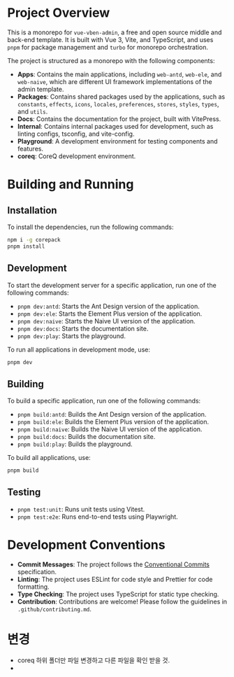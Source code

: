 # Project Overview

This is a monorepo for `vue-vben-admin`, a free and open source middle and back-end template. It is built with Vue 3, Vite, and TypeScript, and uses `pnpm` for package management and `turbo` for monorepo orchestration.

The project is structured as a monorepo with the following components:

- **Apps**: Contains the main applications, including `web-antd`, `web-ele`, and `web-naive`, which are different UI framework implementations of the admin template.
- **Packages**: Contains shared packages used by the applications, such as `constants`, `effects`, `icons`, `locales`, `preferences`, `stores`, `styles`, `types`, and `utils`.
- **Docs**: Contains the documentation for the project, built with VitePress.
- **Internal**: Contains internal packages used for development, such as linting configs, tsconfig, and vite-config.
- **Playground**: A development environment for testing components and features.
- **coreq**: CoreQ development environment.

# Building and Running

## Installation

To install the dependencies, run the following commands:

```bash
npm i -g corepack
pnpm install
```

## Development

To start the development server for a specific application, run one of the following commands:

- `pnpm dev:antd`: Starts the Ant Design version of the application.
- `pnpm dev:ele`: Starts the Element Plus version of the application.
- `pnpm dev:naive`: Starts the Naive UI version of the application.
- `pnpm dev:docs`: Starts the documentation site.
- `pnpm dev:play`: Starts the playground.

To run all applications in development mode, use:

```bash
pnpm dev
```

## Building

To build a specific application, run one of the following commands:

- `pnpm build:antd`: Builds the Ant Design version of the application.
- `pnpm build:ele`: Builds the Element Plus version of the application.
- `pnpm build:naive`: Builds the Naive UI version of the application.
- `pnpm build:docs`: Builds the documentation site.
- `pnpm build:play`: Builds the playground.

To build all applications, use:

```bash
pnpm build
```

## Testing

- `pnpm test:unit`: Runs unit tests using Vitest.
- `pnpm test:e2e`: Runs end-to-end tests using Playwright.

# Development Conventions

- **Commit Messages**: The project follows the [Conventional Commits](https://www.conventionalcommits.org/) specification.
- **Linting**: The project uses ESLint for code style and Prettier for code formatting.
- **Type Checking**: The project uses TypeScript for static type checking.
- **Contribution**: Contributions are welcome! Please follow the guidelines in `.github/contributing.md`.

# 변경

- coreq 하위 폴더만 파일 변경하고 다른 파일을 확인 받을 것.
-
